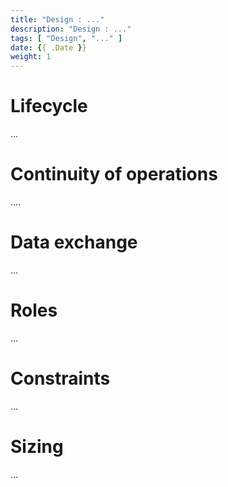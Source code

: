 ```yaml
---
title: "Design : ..."
description: "Design : ..."
tags: [ "Design", "..." ]
date: {{ .Date }}
weight: 1
---
```

# Lifecycle 

...

# Continuity of operations

....

# Data exchange

...

# Roles 

...

# Constraints

...

# Sizing

...